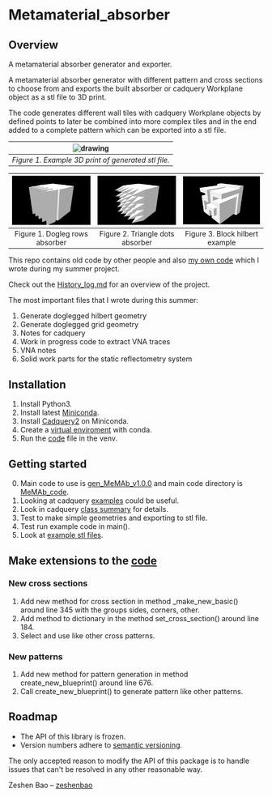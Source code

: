 # Metamaterial_absorber

## Overview

A metamaterial absorber generator and exporter.

A metamaterial absorber generator with different pattern and cross sections to choose from and exports the built absorber or cadquery Workplane object as a stl file to 3D print.

The code generates different wall tiles with cadquery Workplane objects by defined points to later be combined into more complex tiles and in the end added to a complete pattern which can be exported into a stl file.



|<img src="[drawing.jpg](https://github.com/zeshenbao/Metamaterial_absorber/blob/main/im/dog_dots_im.jpg)"  alt="drawing"  width="200"/>|
|:--:| 
| *Figure 1. Example 3D print of generated stl file.* |



| ![](https://github.com/zeshenbao/Metamaterial_absorber/blob/main/im/dog_rows_im.png)  | ![](https://github.com/zeshenbao/Metamaterial_absorber/blob/main/im/triangle_dot_im.png) | ![](https://github.com/zeshenbao/Metamaterial_absorber/blob/main/im/block_hilbert_im.png)|
|:---:|:---:|:---:|
|Figure 1. Dogleg rows absorber| Figure 2. Triangle dots absorber|Figure 3. Block hilbert example|



This repo contains old code by other people and also [my own code](https://github.com/zeshenbao/Metamaterial_absorber/tree/main/current/own_code) which I wrote during my summer project.

Check out the [History_log.md](https://github.com/zeshenbao/Metamaterial_absorber/blob/main/History_log.md) for an overview of the project.

The most important files that I wrote during this summer:

1. Generate doglegged hilbert geometry
2. Generate doglegged grid geometry
3. Notes for cadquery
4. Work in progress code to extract VNA traces
5. VNA notes
6. Solid work parts for the static reflectometry system

## Installation
1. Install Python3.
2. Install latest [Miniconda](https://docs.conda.io/en/latest/miniconda.html).
3. Install [Cadquery2](https://cadquery.readthedocs.io/en/latest/installation.html) on Miniconda.
4. Create a [virtual enviroment](https://conda.io/projects/conda/en/latest/user-guide/tasks/manage-environments.html) with conda.
5. Run the [code](https://github.com/zeshenbao/Metamaterial_absorber/blob/main/current/own_code/MeMAb_code/gen_MeMAb_v1.0.0.py) file in the venv.

## Getting started
0. Main code to use is [gen_MeMAb_v1.0.0](https://github.com/zeshenbao/Metamaterial_absorber/blob/main/current/own_code/MeMAb_code/gen_MeMAb_v1.0.0.py) and main code directory is [MeMAb_code](https://github.com/zeshenbao/Metamaterial_absorber/tree/main/current/own_code/MeMAb_code).
1. Looking at cadquery [examples](https://cadquery.readthedocs.io/en/latest/examples.html) could be useful.
2. Look in cadquery [class summary](https://cadquery.readthedocs.io/en/latest/classreference.html#cadquery.Workplane) for details.
3. Test to make simple geometries and exporting to stl file.
4. Test run example code in main().
5. Look at [example stl files](https://github.com/zeshenbao/Metamaterial_absorber/tree/main/current/own_code/MeMAb_code/example_stl_files).

## Make extensions to the [code](https://github.com/zeshenbao/Metamaterial_absorber/blob/main/current/own_code/MeMAb_code/gen_MeMAb_v1.0.0.py)

### New cross sections
1. Add new method for cross section in method _make_new_basic() around line 345 with the groups sides, corners, other.
2. Add method to dictionary in the method set_cross_section() around line 184. 
3. Select and use like other cross patterns.

### New patterns
1. Add new method for pattern generation in method create_new_blueprint() around line 676.
2. Call create_new_blueprint() to generate pattern like other patterns.


## Roadmap

* The API of this library is frozen.
* Version numbers adhere to [semantic versioning](http://semver.org/).

The only accepted reason to modify the API of this package
is to handle issues that can't be resolved in any other
reasonable way.

Zeshen Bao – [zeshenbao](https://github.com/zeshenbao)

